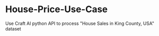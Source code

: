 # House-Price-Use-Case
Use Craft AI python API to process "House Sales in King County, USA" dataset
